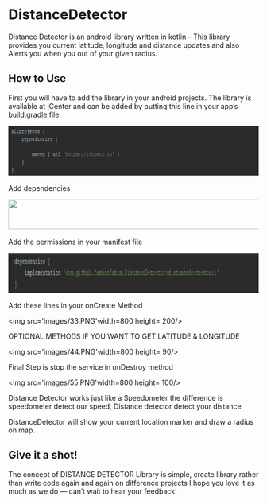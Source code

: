 # DistanceDetector

Distance Detector is an android library written in kotlin - This library provides you current latitude, longitude and distance updates and also Alerts you when you out of your given radius.

## How to Use

First you will have to add the library in your android projects. The library is available at jCenter and can be added by putting this line in your app’s build.gradle file.

<img src='images/00.png' width=800 height= 100/>

Add dependencies

<img src='image/11.PNG' width=800 height= 60/>

Add the permissions in your manifest file

<img src='images/22.PNG' width=800 height= 80/>

Add these lines in your onCreate Method

<img src='images/33.PNG'width=800 height= 200/>

OPTIONAL METHODS IF YOU WANT TO GET LATITUDE & LONGITUDE 

<img src='images/44.PNG'width=800 height= 90/>

Final Step is stop the service in onDestroy method

<img src='images/55.PNG'width=800 height= 100/>

Distance Detector works just like a Speedometer the difference is speedometer detect our speed, Distance detector detect your distance

DistanceDetector will show your current location marker and draw a radius on map.


## Give it a shot!

The concept of DISTANCE DETECTOR Library is simple, create library rather than write code again and again on difference projects
I hope you love it as much as we do — can’t wait to hear your feedback!


